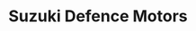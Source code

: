 ---
title: "Suzuki Defence Motors"
url: /karachi/suzuki-defence-motors-18th-street-east/
shop: car
---